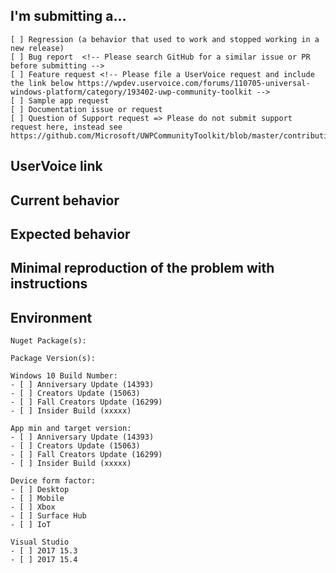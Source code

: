 <!--
PLEASE HELP US PROCESS GITHUB ISSUES FASTER BY PROVIDING THE FOLLOWING INFORMATION.
ISSUES MISSING IMPORTANT INFORMATION MAY BE CLOSED WITHOUT INVESTIGATION.
-->

## I'm submitting a...
<!-- Check one of the following options with "x" -->
```
[ ] Regression (a behavior that used to work and stopped working in a new release)
[ ] Bug report  <!-- Please search GitHub for a similar issue or PR before submitting -->
[ ] Feature request <!-- Please file a UserVoice request and include the link below https://wpdev.uservoice.com/forums/110705-universal-windows-platform/category/193402-uwp-community-toolkit -->
[ ] Sample app request
[ ] Documentation issue or request
[ ] Question of Support request => Please do not submit support request here, instead see https://github.com/Microsoft/UWPCommunityToolkit/blob/master/contributing.md#question
```

## UserVoice link
<!-- If requesting new functionality -->


## Current behavior
<!-- Describe how the issue manifests. -->


## Expected behavior
<!-- Describe what the desired behavior would be. -->


## Minimal reproduction of the problem with instructions
<!--
For bug reports please provide a *MINIMAL REPRO PROJECT* and the *STEPS TO REPRODUCE*
-->


## Environment
<!-- For bug reports Check one or more of the following options with "x" -->
```
Nuget Package(s): 

Package Version(s): 

Windows 10 Build Number:
- [ ] Anniversary Update (14393) 
- [ ] Creators Update (15063)
- [ ] Fall Creators Update (16299)
- [ ] Insider Build (xxxxx)

App min and target version:
- [ ] Anniversary Update (14393) 
- [ ] Creators Update (15063)
- [ ] Fall Creators Update (16299)
- [ ] Insider Build (xxxxx)

Device form factor:
- [ ] Desktop
- [ ] Mobile
- [ ] Xbox
- [ ] Surface Hub
- [ ] IoT

Visual Studio 
- [ ] 2017 15.3
- [ ] 2017 15.4

```
